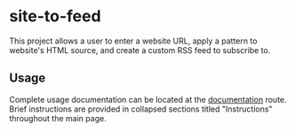 # site-to-feed

This project allows a user to enter a website URL, apply a pattern to website's HTML source, and create a custom RSS feed to subscribe to.

## Usage

Complete usage documentation can be located at the [documentation](https://site-to-feed.fly.dev/documentation) route.
Brief instructions are provided in collapsed sections titled "Instructions" throughout the main page.
